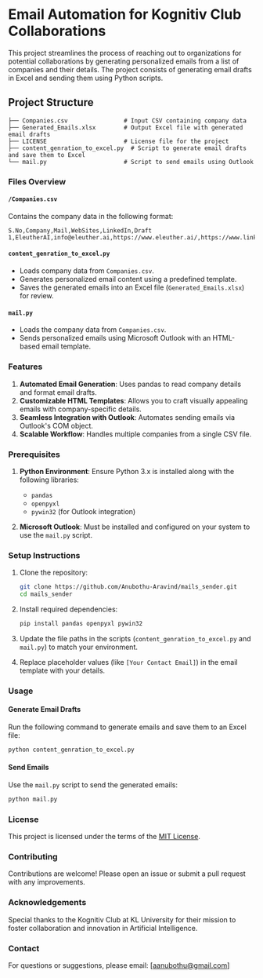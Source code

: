 
# Email Automation for Kognitiv Club Collaborations

This project streamlines the process of reaching out to organizations for potential collaborations by generating personalized emails from a list of companies and their details. The project consists of generating email drafts in Excel and sending them using Python scripts.

## Project Structure

```plaintext
├── Companies.csv                # Input CSV containing company data
├── Generated_Emails.xlsx        # Output Excel file with generated email drafts
├── LICENSE                      # License file for the project
├── content_genration_to_excel.py  # Script to generate email drafts and save them to Excel
└── mail.py                      # Script to send emails using Outlook
```

### Files Overview

#### `/Companies.csv`
Contains the company data in the following format:
```csv
S.No,Company,Mail,WebSites,LinkedIn,Draft
1,EleutherAI,info@eleuther.ai,https://www.eleuther.ai/,https://www.linkedin.com/company/eleutherai/,
```

#### `content_genration_to_excel.py`
- Loads company data from `Companies.csv`.
- Generates personalized email content using a predefined template.
- Saves the generated emails into an Excel file (`Generated_Emails.xlsx`) for review.

#### `mail.py`
- Loads the company data from `Companies.csv`.
- Sends personalized emails using Microsoft Outlook with an HTML-based email template.

### Features

1. **Automated Email Generation**: Uses pandas to read company details and format email drafts.
2. **Customizable HTML Templates**: Allows you to craft visually appealing emails with company-specific details.
3. **Seamless Integration with Outlook**: Automates sending emails via Outlook's COM object.
4. **Scalable Workflow**: Handles multiple companies from a single CSV file.

### Prerequisites

1. **Python Environment**: Ensure Python 3.x is installed along with the following libraries:
   - `pandas`
   - `openpyxl`
   - `pywin32` (for Outlook integration)

2. **Microsoft Outlook**: Must be installed and configured on your system to use the `mail.py` script.

### Setup Instructions

1. Clone the repository:
   ```bash
   git clone https://github.com/Anubothu-Aravind/mails_sender.git
   cd mails_sender
   ```

2. Install required dependencies:
   ```bash
   pip install pandas openpyxl pywin32
   ```

3. Update the file paths in the scripts (`content_genration_to_excel.py` and `mail.py`) to match your environment.

4. Replace placeholder values (like `[Your Contact Email]`) in the email template with your details.

### Usage

#### Generate Email Drafts
Run the following command to generate emails and save them to an Excel file:
```bash
python content_genration_to_excel.py
```

#### Send Emails
Use the `mail.py` script to send the generated emails:
```bash
python mail.py
```

### License

This project is licensed under the terms of the [MIT License](LICENSE).

### Contributing

Contributions are welcome! Please open an issue or submit a pull request with any improvements.

### Acknowledgements

Special thanks to the Kognitiv Club at KL University for their mission to foster collaboration and innovation in Artificial Intelligence.



### Contact  
For questions or suggestions, please email: [aanubothu@gmail.com]
